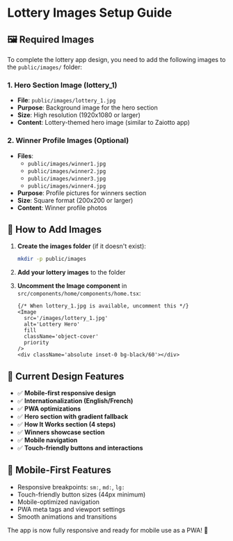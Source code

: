 # Lottery Images Setup Guide

## 🖼️ **Required Images**

To complete the lottery app design, you need to add the following images to the `public/images/` folder:

### **1. Hero Section Image (lottery_1)**

- **File**: `public/images/lottery_1.jpg`
- **Purpose**: Background image for the hero section
- **Size**: High resolution (1920x1080 or larger)
- **Content**: Lottery-themed hero image (similar to Zaiotto app)

### **2. Winner Profile Images (Optional)**

- **Files**:
  - `public/images/winner1.jpg`
  - `public/images/winner2.jpg`
  - `public/images/winner3.jpg`
  - `public/images/winner4.jpg`
- **Purpose**: Profile pictures for winners section
- **Size**: Square format (200x200 or larger)
- **Content**: Winner profile photos

## 🚀 **How to Add Images**

1. **Create the images folder** (if it doesn't exist):

   ```bash
   mkdir -p public/images
   ```

2. **Add your lottery images** to the folder

3. **Uncomment the Image component** in `src/components/home/components/home.tsx`:
   ```tsx
   {/* When lottery_1.jpg is available, uncomment this */}
   <Image
     src='/images/lottery_1.jpg'
     alt='Lottery Hero'
     fill
     className='object-cover'
     priority
   />
   <div className='absolute inset-0 bg-black/60'></div>
   ```

## 🎨 **Current Design Features**

- ✅ **Mobile-first responsive design**
- ✅ **Internationalization (English/French)**
- ✅ **PWA optimizations**
- ✅ **Hero section with gradient fallback**
- ✅ **How It Works section (4 steps)**
- ✅ **Winners showcase section**
- ✅ **Mobile navigation**
- ✅ **Touch-friendly buttons and interactions**

## 📱 **Mobile-First Features**

- Responsive breakpoints: `sm:`, `md:`, `lg:`
- Touch-friendly button sizes (44px minimum)
- Mobile-optimized navigation
- PWA meta tags and viewport settings
- Smooth animations and transitions

The app is now fully responsive and ready for mobile use as a PWA! 🎉
